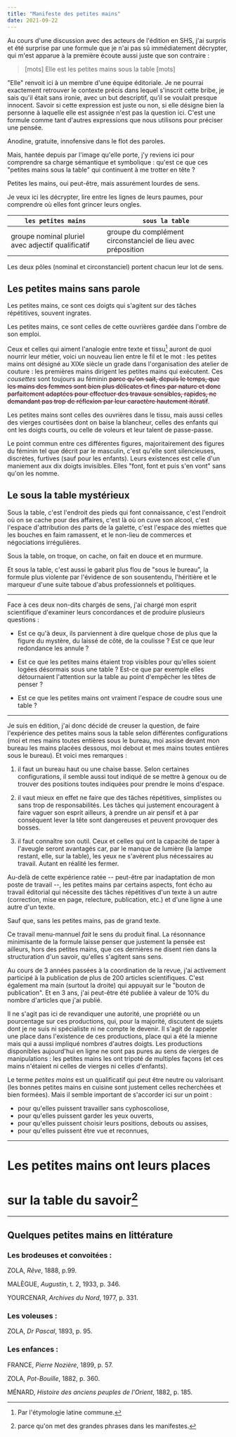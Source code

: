 ```yaml
---
title: "Manifeste des petites mains"
date: 2021-09-22
---
```


Au cours d'une discussion avec des acteurs de l'édition en SHS, j'ai surpris et été surprise par une formule que je n'ai pas sû immédiatement décrypter, qui m'est apparue à la première écoute aussi juste que son contraire : 


>[mots] Elle est les petites mains sous la table [mots]



"Elle" renvoit ici à un membre d'une équipe éditoriale. Je ne pourrai exactement retrouver le contexte précis dans lequel s'inscrit cette bribe, je sais qu'il était sans ironie, avec un but descriptif, qu'il se voulait presque innocent. Savoir si cette expression est juste ou non, si elle désigne bien la personne à laquelle elle est assignée n'est pas la question ici. C'est une formule comme tant d'autres expressions que nous utilisons pour préciser une pensée. 

Anodine, gratuite, innofensive dans le flot des paroles. 

Mais, hantée depuis par l'image qu'elle porte, j'y reviens ici pour comprendre sa charge sémantique et symbolique : qu'est ce que ces "petites mains sous la table" qui continuent à me trotter en tête ?

Petites les mains, oui peut-être, mais assurément lourdes de sens. 

Je veux ici les décrypter, lire entre les lignes de leurs paumes, pour comprendre où elles font grincer leurs ongles. 

|  `les petites mains` | `sous la table`  |
|---|---|
|  groupe nominal pluriel avec adjectif qualificatif |  groupe du complément circonstanciel de lieu avec préposition | 


Les deux pôles (nominal et circonstanciel) portent chacun leur lot de sens. 


## Les petites mains sans parole

Les petites mains, ce sont ces doigts qui s'agitent sur des tâches répétitives, souvent ingrates. 

Les petites mains, ce sont celles de cette ouvrières gardée dans l'ombre de son emploi. 

Ceux et celles qui aiment l'analogie entre texte et tissu[^1] auront de quoi nourrir leur métier, voici un nouveau lien entre le fil et le mot : les petites mains ont désigné au XIXe siècle un grade dans l'organisation des atelier de couture : les premières mains dirigent les petites mains qui exécutent. Ces *cousettes* sont toujours au féminin <strike style='color:rgb(196, 43, 94);'><span style='color:black'>parce qu'on sait, depuis le temps, que les mains des femmes sont bien plus délicates et fines par nature et donc parfaitement adaptées pour effectuer des travaux sensibles, rapides, ne demandant pas trop de réflexion par leur caractère hautement itératif</span></strike>. 

Les petites mains sont celles des ouvrières dans le tissu, mais aussi celles des vierges courtisées dont on baise la blancheur, celles des enfants qui ont les doigts courts, ou celle de voleurs et leur talent de passe-passe. 

Le point commun entre ces différentes figures, majoritairement des figures du féminin tel que décrit par le masculin, c'est qu'elle sont silencieuses, discrètes, furtives (sauf pour les enfants). Leurs existences est celle d'un
maniement aux dix doigts invisibles. Elles "font, font et puis s'en vont" sans qu'on les nomme.



## Le sous la table mystérieux

Sous la table, c'est l'endroit des pieds qui font connaissance, c'est l'endroit où on se cache pour des affaires, c'est là où on cuve son alcool, c'est l'espace d'attribution des parts de la galette, c'est l'espace des miettes que les bouches en faim ramassent, et le non-lieu de commerces et négociations irrégulières. 

Sous la table, on troque, on cache, on fait en douce et en murmure. 

Et sous la table, c'est aussi le gabarit plus flou de "sous le bureau", la formule plus violente par l'évidence de son sousentendu, l'héritière et le marqueur d'une suite taboue d'abus professionnels et politiques.

-----

Face à ces deux non-dits chargés de sens, j'ai chargé mon esprit scientifique d'examiner leurs concordances et de produire plusieurs questions : 

- Est ce qu'à deux, ils parviennent à dire quelque chose de plus que la figure du mystère, du laissé de côté, de la coulisse ? Est ce que leur redondance les annule ? 

- Est ce que les petites mains étaient trop visibles pour qu'elles soient logées désormais sous une table ? Est-ce que par exemple elles détournaient l'attention sur la table au point d'empêcher les têtes de penser ?

- Est ce que les petites mains ont vraiment l'espace de coudre sous une table ? 

----- 

Je suis en édition, j'ai donc décidé de creuser la question, de faire l'expérience des petites mains sous la table selon différentes configurations (moi et mes mains toutes entières sous le bureau, moi assise devant mon bureau les mains placées dessous, moi debout et mes mains toutes entières sous le bureau). Et voici mes remarques : 

1. il faut un bureau haut ou une chaise basse. Selon certaines configurations, il semble aussi tout indiqué de se mettre à genoux ou de trouver des positions toutes indiquées pour prendre le moins d'espace. 

2. il vaut mieux en effet ne faire que des tâches répétitives, simplistes ou sans trop de responsabilités. Les tâches qui justement encouragent à faire vaguer son esprit ailleurs, à prendre un air pensif et à par conséquent lever la tête sont dangereuses et peuvent provoquer des bosses. 

3. il faut connaître son outil. Ceux et celles qui ont la capacité de taper à l'aveugle seront avantagés car, par le manque de lumière (la lampe restant, elle, sur la table), les yeux ne s'avèrent plus nécessaires au travail. Autant en réalité les fermer. 

Au-delà de cette expérience ratée -- peut-être par inadaptation de mon poste de travail --, les petites mains par certains aspects, font écho au travail éditorial qui nécessite des tâches répétitives d'un texte à un autre (correction, mise en page, relecture, publication, etc.) et d'une ligne à une autre d'un texte. 

Sauf que, sans les petites mains, pas de grand texte. 

Ce travail menu-mannuel *fait* le sens du produit final. La résonnance minimisante de la formule laisse penser que justement la pensée est ailleurs, hors des petites mains, que ces dernières ne disent rien dans la structuration d'un savoir, qu'elles s'agitent sans sens.

Au cours de 3 années passées à la coordination de la revue, j'ai activement participé à la publication de plus de 200 articles scientifiques. C'est également ma main (surtout la droite) qui appuyait sur le "bouton de publication". Et en 3 ans, j'ai peut-être été publiée à valeur de 10% du nombre d'articles que j'ai publié. 

Il ne s'agit pas ici de revandiquer une autorité, une propriété ou un pourcentage sur ces productions, qui, pour la majorité, discutent de sujets dont je ne suis ni spécialiste ni ne compte le devenir. Il s'agit de rappeler une place dans l'existence de ces productions, place qui a été la mienne mais qui a aussi impliqué nombres d'autres doigts. Les productions disponibles aujourd'hui en ligne ne sont pas pures au sens de vierges de manipulations : les petites mains les ont tripoté de multiples façons (et ces mains n'étaient ni celles de vierges ni celles d'enfants). 

Le terme *petites mains* est un qualificatif qui peut être neutre ou valorisant (les bonnes petites mains en cuisine sont justement celles recherchées et bien formées). Mais il semble important de s'accorder ici sur un point : 

- pour qu'elles puissent travailler sans cyphoscoliose, 
- pour qu'elles puissent garder les yeux ouverts, 
- pour qu'elles puissent choisir leurs positions, debouts ou assises,
- pour qu'elles puissent être vue et reconnues, 


--------------


# Les petites mains ont leurs places 
# **sur** la table du savoir[^2] 





[^1]: Par l'étymologie latine commune.
[^2]: parce qu'on met des grandes phrases dans les manifestes. 

-------------

## Quelques petites mains en littérature 

### Les brodeuses et convoitées :

ZOLA, *Rêve*, 1888, p.99.

MALÈGUE, *Augustin*, t. 2, 1933, p. 346.

YOURCENAR, *Archives du Nord*, 1977, p. 331.

### Les voleuses :

ZOLA, *Dr Pascal*, 1893, p. 95.

### Les enfances :

FRANCE, *Pierre Nozière*, 1899, p. 57.

ZOLA, *Pot-Bouille*, 1882, p. 360.

MÉNARD, *Histoire des anciens peuples de l'Orient*, 1882, p. 185.